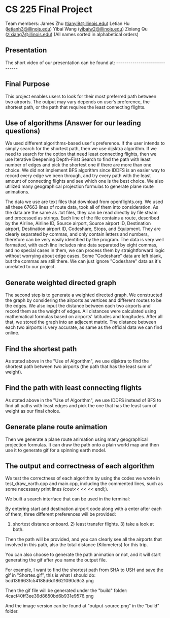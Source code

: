 # CS 225 Final Project
Team members: 
James Zhu (tianyi9@illinois.edu)
Letian Hu (letianh3@illinois.edu)
Yibai Wang (yibaiw2@illinois.edu)
Zixiang Qu (zixiang7@illinois.edu)
(All names sorted in alphabetical orders)


## Presentation

The short video of our presentation can be found at: ------------------------------

## Final Purpose

This project enables users to look for their most preferred path between two airports. The output may vary depends on user’s preference, the shortest path, or the path that requires the least connecting flights.

## Use of algorithms (Answer for our leading questions)

We used different algorithms-based user's preference. If the user intends to simply search for the shortest path, then we use dijsktra algorithm. If we need to search for the option that need least connecting flights, then we use Iterative Deepening Depth-First Search to find the path with least number of edges and pick the shortest one if there are more than one choice. We did not implement BFS algorithm since IDDFS is an easier way to record every edge we been through, and try every path with the least amount of connecting flights and see which one is the best choice. We also utilized many geographical projection formulas to generate plane route animations. 

The data we use are text files that download from openflights.org. We used all these 67663 lines of route data, took all of them into consideration. As the data are the same as .txt files, they can be read directly by file steam and processed as strings. Each line of the file contains a route, described by the Airline, Airline ID, Source airport, Source airport ID, Destination airport, Destination airport ID, Codeshare, Stops, and Equipment. They are clearly separated by commas, and only contain letters and numbers, therefore can be very easily identified by the program.
The data is very well formatted, with each line includes nine data separated by eight commas, and no special cases in them, we can process them by straightforward logic without worrying about edge cases. Some "Codeshare" data are left blank, but the commas are still there. We can just ignore "Codeshare" data as it's unrelated to our project.



## Generate weighted directed graph
The second step is to generate a weighted directed graph. We constructed the graph by considering the airports as vertices and different routes to be the edges. We also input the distance between each two airports and record them as the weight of edges. All distances were calculated using mathematical formulas based on airports' latitudes and longitudes. After all that, we stored the graph into an adjecent matrix. The distance between each two airports is very accurate, as same as the official data we can find online. 

## Find the shortest path

As stated above in the "Use of Algorithm", we use dijsktra to find the shortest path between two airports (the path that has the least sum of weight).

## Find the path with least connecting flights

As stated above in the "Use of Algorithm", we use IDDFS instead of BFS to find all paths with least edges and pick the one that has the least sum of weight as our final choice.

## Generate plane route animation

Then we generate a plane route animation using many geographical projection formulas. It can draw the path onto a plain world map and then use it to generate gif for a spinning earth model.

## The output and correctness of each algorithm

We test the correctness of each algorithm by using the codes we wrote in test_draw_earth.cpp and main.cpp, including the commented lines, such as some necessary print lines (cout<< << << endl;).

We built a search interface that can be used in the terminal:

By entering start and destination airport code along with a enter after each of them, three different preferences will be provided:
1) shortest distance onboard.  2) least transfer flights.  3) take a look at both.

Then the path will be provided, and you can clearly see all the airports that involved in this path, also the total distance (Kilometers) for this trip.

You can also choose to generate the path animation or not, and it will start generating the gif after you name the output file.

For example, I want to find the shortest path from SHA to USH and save the gif in "Shortes.gif", this is what I should do:
5cd139663fc54188d6d18621090c9c3.png

Then the gif file will be generated under the "build" folder:
4cacf40ff3ee39d8650bd6b931e9576.png

And the image version can be found at "output-source.png" in the "build" folder.
